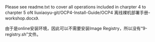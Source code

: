 Please see readme.txt to cover all operations included in charpter 4 to charpter 5 of《
liuxiaoyu-git/OCP4-Install-Guide/OCP4 离线裸机部署手册-workshop.docx》.

由于是online安装环境，因此可以不需要安装Image Registry，所以没有“9-registry.sh”文件。
